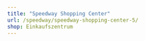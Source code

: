 ```yaml
---
title: "Speedway Shopping Center"
url: /speedway/speedway-shopping-center-5/
shop: Einkaufszentrum
---
```

